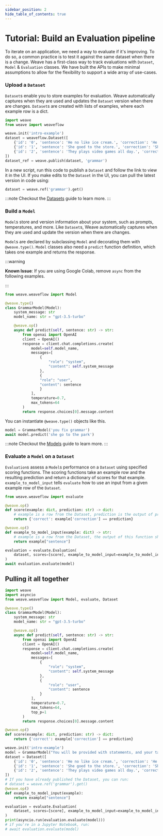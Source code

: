 ```yaml
---
sidebar_position: 2
hide_table_of_contents: true
---
```


# Tutorial: Build an Evaluation pipeline

To iterate on an application, we need a way to evaluate if it's improving. To do so, a common practice is to test it against the same dataset when there is a change. Weave has a first-class way to track evaluations with `Dataset`, `Model` & `Evaluation` classes. We have built the APIs to make minimal assumptions to allow for the flexibility to support a wide array of use-cases.

### Upload a `Dataset`

`Dataset`s enable you to store examples for evaluation. Weave automatically captures when they are used and updates the `Dataset` version when there are changes. `Dataset`s are created with lists of examples, where each example row is a dict.

```python
import weave
from weave import weaveflow

weave.init('intro-example')
dataset = weaveflow.Dataset([
    {'id': '0', 'sentence': 'He no like ice cream.', 'correction': 'He does not like ice cream.'},
    {'id': '1', 'sentence': 'She goed to the store.', 'correction': 'She went to the store.'},
    {'id': '2', 'sentence': 'They plays video games all day.', 'correction': 'They play video games all day.'}
])
dataset_ref = weave.publish(dataset, 'grammar')
```

In a new script, run this code to publish a `Dataset` and follow the link to view it in the UI.
If you make edits to the `Dataset` in the UI, you can pull the latest version in code using:

```python
dataset = weave.ref('grammar').get()
```

:::note
Checkout the [Datasets](/guides/core-types/datasets) guide to learn more.
:::

### Build a `Model`

`Model`s store and version information about your system, such as prompts, temperatures, and more.
Like `Dataset`s, Weave automatically captures when they are used and update the version when there are changes.

`Model`s are declared by subclassing `Model` and decorating them with `@weave.type()`. `Model` classes also need a `predict` function definition, which takes one example and returns the response.

:::warning

**Known Issue**: If you are using Google Colab, remove `async` from the following examples.

:::

```python
from weave.weaveflow import Model

@weave.type()
class GrammarModel(Model):
    system_message: str
    model_name: str = "gpt-3.5-turbo"

    @weave.op()
    async def predict(self, sentence: str) -> str:
        from openai import OpenAI
        client = OpenAI()
        response = client.chat.completions.create(
            model=self.model_name,
            messages=[
                {
                    "role": "system",
                    "content": self.system_message
                },
                {
                "role": "user",
                "content": sentence
                }
            ],
            temperature=0.7,
            max_tokens=64
        )
        return response.choices[0].message.content
```

You can instantiate `@weave.type()` objects like this.

```python
model = GrammarModel('you fix grammar')
await model.predict('she go to the park')
```

:::note
Checkout the [Models](/guides/core-types/models) guide to learn more.
:::

### Evaluate a `Model` on a `Dataset`

`Evaluation`s assess a `Model`s performance on a `Dataset` using specified scoring functions.
The scoring functions take an example row and the resulting prediction and return a dictionary of scores for that example.
`example_to_model_input` tells `evaluate` how to use an input from a given example row of the `Dataset`.

```python
from weave.weaveflow import evaluate

@weave.op()
def score(example: dict, prediction: str) -> dict:
    # example is a row from the Dataset, prediction is the output of predict function
    return {'correct': example['correction'] == prediction}

@weave.op()
def example_to_model_input(example: dict) -> str:
    # example is a row from the Dataset, the output of this function should be the input to model.predict
    return example["sentence"]

evaluation = evaluate.Evaluation(
    dataset, scores=[score], example_to_model_input=example_to_model_input
)
await evaluation.evaluate(model)
```

## Pulling it all together

```python
import weave
import asyncio
from weave.weaveflow import Model, evaluate, Dataset

@weave.type()
class GrammarModel(Model):
    system_message: str
    model_name: str = "gpt-3.5-turbo"

    @weave.op()
    async def predict(self, sentence: str) -> str:
        from openai import OpenAI
        client = OpenAI()
        response = client.chat.completions.create(
            model=self.model_name,
            messages=[
                {
                    "role": "system",
                    "content": self.system_message
                },
                {
                    "role": "user",
                    "content": sentence
                }
            ],
            temperature=0.7,
            max_tokens=64,
            top_p=1
        )
        return response.choices[0].message.content

@weave.op()
def score(example: dict, prediction: str) -> dict:
    return {'correct': example['correction'] == prediction}

weave.init('intro-example')
model = GrammarModel("You will be provided with statements, and your task is to convert them to standard English.")
dataset = Dataset([
    {'id': '0', 'sentence': 'He no like ice cream.', 'correction': 'He does not like ice cream.'},
    {'id': '1', 'sentence': 'She goed to the store.', 'correction': 'She went to the store.'},
    {'id': '2', 'sentence': 'They plays video games all day.', 'correction': 'They play video games all day.'}
])
# If you have already published the Dataset, you can run:
# dataset = weave.ref('grammar').get()
@weave.op()
def example_to_model_input(example):
    return example["sentence"]

evaluation = evaluate.Evaluation(
    dataset, scores=[score], example_to_model_input=example_to_model_input
)
print(asyncio.run(evaluation.evaluate(model)))
# if you're in a Jupyter Notebook, run:
# await evaluation.evaluate(model)
```
